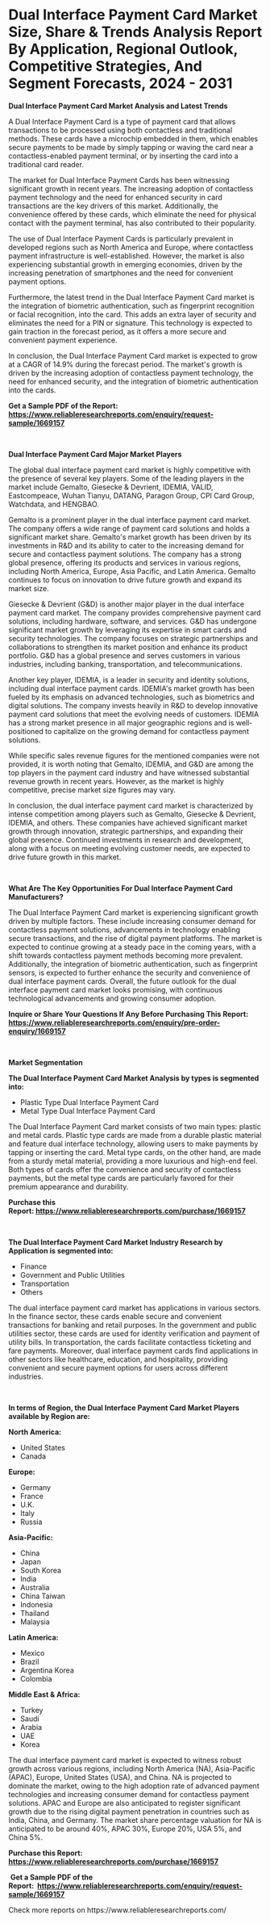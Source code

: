 <p><h1>Dual Interface Payment Card Market Size, Share & Trends Analysis Report By Application, Regional Outlook, Competitive Strategies, And Segment Forecasts, 2024 - 2031</h1></p><p><strong>Dual Interface Payment Card Market Analysis and Latest Trends</strong></p>
<p><p>A Dual Interface Payment Card is a type of payment card that allows transactions to be processed using both contactless and traditional methods. These cards have a microchip embedded in them, which enables secure payments to be made by simply tapping or waving the card near a contactless-enabled payment terminal, or by inserting the card into a traditional card reader.</p><p>The market for Dual Interface Payment Cards has been witnessing significant growth in recent years. The increasing adoption of contactless payment technology and the need for enhanced security in card transactions are the key drivers of this market. Additionally, the convenience offered by these cards, which eliminate the need for physical contact with the payment terminal, has also contributed to their popularity.</p><p>The use of Dual Interface Payment Cards is particularly prevalent in developed regions such as North America and Europe, where contactless payment infrastructure is well-established. However, the market is also experiencing substantial growth in emerging economies, driven by the increasing penetration of smartphones and the need for convenient payment options.</p><p>Furthermore, the latest trend in the Dual Interface Payment Card market is the integration of biometric authentication, such as fingerprint recognition or facial recognition, into the card. This adds an extra layer of security and eliminates the need for a PIN or signature. This technology is expected to gain traction in the forecast period, as it offers a more secure and convenient payment experience.</p><p>In conclusion, the Dual Interface Payment Card market is expected to grow at a CAGR of 14.9% during the forecast period. The market's growth is driven by the increasing adoption of contactless payment technology, the need for enhanced security, and the integration of biometric authentication into the cards.</p></p>
<p><strong>Get a Sample PDF of the Report:&nbsp; <a href="https://www.reliableresearchreports.com/enquiry/request-sample/1669157">https://www.reliableresearchreports.com/enquiry/request-sample/1669157</a></strong></p>
<p>&nbsp;</p>
<p><strong>Dual Interface Payment Card Major Market Players</strong></p>
<p><p>The global dual interface payment card market is highly competitive with the presence of several key players. Some of the leading players in the market include Gemalto, Giesecke & Devrient, IDEMIA, VALID, Eastcompeace, Wuhan Tianyu, DATANG, Paragon Group, CPI Card Group, Watchdata, and HENGBAO.</p><p>Gemalto is a prominent player in the dual interface payment card market. The company offers a wide range of payment card solutions and holds a significant market share. Gemalto's market growth has been driven by its investments in R&D and its ability to cater to the increasing demand for secure and contactless payment solutions. The company has a strong global presence, offering its products and services in various regions, including North America, Europe, Asia Pacific, and Latin America. Gemalto continues to focus on innovation to drive future growth and expand its market size.</p><p>Giesecke & Devrient (G&D) is another major player in the dual interface payment card market. The company provides comprehensive payment card solutions, including hardware, software, and services. G&D has undergone significant market growth by leveraging its expertise in smart cards and security technologies. The company focuses on strategic partnerships and collaborations to strengthen its market position and enhance its product portfolio. G&D has a global presence and serves customers in various industries, including banking, transportation, and telecommunications.</p><p>Another key player, IDEMIA, is a leader in security and identity solutions, including dual interface payment cards. IDEMIA's market growth has been fueled by its emphasis on advanced technologies, such as biometrics and digital solutions. The company invests heavily in R&D to develop innovative payment card solutions that meet the evolving needs of customers. IDEMIA has a strong market presence in all major geographic regions and is well-positioned to capitalize on the growing demand for contactless payment solutions.</p><p>While specific sales revenue figures for the mentioned companies were not provided, it is worth noting that Gemalto, IDEMIA, and G&D are among the top players in the payment card industry and have witnessed substantial revenue growth in recent years. However, as the market is highly competitive, precise market size figures may vary.</p><p>In conclusion, the dual interface payment card market is characterized by intense competition among players such as Gemalto, Giesecke & Devrient, IDEMIA, and others. These companies have achieved significant market growth through innovation, strategic partnerships, and expanding their global presence. Continued investments in research and development, along with a focus on meeting evolving customer needs, are expected to drive future growth in this market.</p></p>
<p>&nbsp;</p>
<p><strong>What Are The Key Opportunities For Dual Interface Payment Card Manufacturers?</strong></p>
<p><p>The Dual Interface Payment Card market is experiencing significant growth driven by multiple factors. These include increasing consumer demand for contactless payment solutions, advancements in technology enabling secure transactions, and the rise of digital payment platforms. The market is expected to continue growing at a steady pace in the coming years, with a shift towards contactless payment methods becoming more prevalent. Additionally, the integration of biometric authentication, such as fingerprint sensors, is expected to further enhance the security and convenience of dual interface payment cards. Overall, the future outlook for the dual interface payment card market looks promising, with continuous technological advancements and growing consumer adoption.</p></p>
<p><strong>Inquire or Share Your Questions If Any Before Purchasing This Report: <a href="https://www.reliableresearchreports.com/enquiry/pre-order-enquiry/1669157">https://www.reliableresearchreports.com/enquiry/pre-order-enquiry/1669157</a></strong></p>
<p>&nbsp;</p>
<p><strong>Market Segmentation</strong></p>
<p><strong>The Dual Interface Payment Card Market Analysis by types is segmented into:</strong></p>
<p><ul><li>Plastic Type Dual Interface Payment Card</li><li>Metal Type Dual Interface Payment Card</li></ul></p>
<p><p>The Dual Interface Payment Card market consists of two main types: plastic and metal cards. Plastic type cards are made from a durable plastic material and feature dual interface technology, allowing users to make payments by tapping or inserting the card. Metal type cards, on the other hand, are made from a sturdy metal material, providing a more luxurious and high-end feel. Both types of cards offer the convenience and security of contactless payments, but the metal type cards are particularly favored for their premium appearance and durability.</p></p>
<p><strong>Purchase this Report:&nbsp;<a href="https://www.reliableresearchreports.com/purchase/1669157">https://www.reliableresearchreports.com/purchase/1669157</a></strong></p>
<p>&nbsp;</p>
<p><strong>The Dual Interface Payment Card Market Industry Research by Application is segmented into:</strong></p>
<p><ul><li>Finance</li><li>Government and Public Utilities</li><li>Transportation</li><li>Others</li></ul></p>
<p><p>The dual interface payment card market has applications in various sectors. In the finance sector, these cards enable secure and convenient transactions for banking and retail purposes. In the government and public utilities sector, these cards are used for identity verification and payment of utility bills. In transportation, the cards facilitate contactless ticketing and fare payments. Moreover, dual interface payment cards find applications in other sectors like healthcare, education, and hospitality, providing convenient and secure payment options for users across different industries.</p></p>
<p>&nbsp;</p>
<p><strong>In terms of Region, the Dual Interface Payment Card Market Players available by Region are:</strong></p>
<p>
    <p> <strong> North America: </strong>
        <ul>
            <li>United States</li>
            <li>Canada</li>
        </ul>
        </p> 
    <p> <strong> Europe: </strong>
        <ul>
            <li>Germany</li>
            <li>France</li>
            <li>U.K.</li>
            <li>Italy</li>
            <li>Russia</li>
        </ul>
        </p> 
    <p> <strong> Asia-Pacific: </strong>
        <ul>
            <li>China</li>
            <li>Japan</li>
            <li>South Korea</li>
            <li>India</li>
            <li>Australia</li>
            <li>China Taiwan</li>
            <li>Indonesia</li>
            <li>Thailand</li>
            <li>Malaysia</li>
        </ul>
        </p> 
    <p> <strong> Latin America: </strong>
        <ul>
            <li>Mexico</li>
            <li>Brazil</li>
            <li>Argentina Korea</li>
            <li>Colombia</li>
        </ul>
        </p> 
    <p> <strong> Middle East & Africa: </strong>
        <ul>
            <li>Turkey</li>
            <li>Saudi</li>
            <li>Arabia</li>
            <li>UAE</li>
            <li>Korea</li>
        </ul>
    </p>
    </p>
<p><p>The dual interface payment card market is expected to witness robust growth across various regions, including North America (NA), Asia-Pacific (APAC), Europe, United States (USA), and China. NA is projected to dominate the market, owing to the high adoption rate of advanced payment technologies and increasing consumer demand for contactless payment solutions. APAC and Europe are also anticipated to register significant growth due to the rising digital payment penetration in countries such as India, China, and Germany. The market share percentage valuation for NA is anticipated to be around 40%, APAC 30%, Europe 20%, USA 5%, and China 5%.</p></p>
<p><strong>Purchase this Report: <a href="https://www.reliableresearchreports.com/purchase/1669157">https://www.reliableresearchreports.com/purchase/1669157</a></strong></p>
<p>&nbsp;<strong>Get a Sample PDF of the Report:&nbsp;&nbsp;<a href="https://www.reliableresearchreports.com/enquiry/request-sample/1669157">https://www.reliableresearchreports.com/enquiry/request-sample/1669157</a></strong></p>
<p><strong></strong></p>
<p>Check more reports on https://www.reliableresearchreports.com/</p>